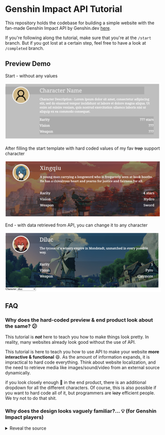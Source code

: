 # Genshin Impact API Tutorial

This repository holds the codebase for building a simple website with the fan-made Genshin Impact API by Genshin.dev [here](https://github.com/genshindev/api).

If you're following along the tutorial, make sure that you're at the `/start` branch. But if you got lost at a certain step, feel free to have a look at `/completed` branch.

## Preview Demo

Start - without any values

![](./screenshots/start_preview.png)

After filling the start template with hard coded values of my fav ~~trap~~ support character

![Preview of the start demo](./screenshots/mid_preview.png)

End - with data retrieved from API, you can change it to any character

![Preview of the end demo](./screenshots/end_preview.png)

## FAQ

### Why does the hard-coded preview & end product look about the same? 😕

This tutorial is ***not*** here to teach you how to make things look pretty. In reality, many websites already look good without the use of API.

This tutorial is here to teach you how to use API to make your website **more interactive & functional** 😄. As the amount of information expands, it is impractical to hard code everything. Think about website localization, and the need to retrieve media like images/sound/video from an external source dynamically.

if you look closely enough 👀 in the end product, there is an additional dropdown for all the different characters. Of course, this is also possible if you want to hard code all of it, but programmers are ~~lazy~~ efficient people. We try not to do that shit.

### Why does the design looks vaguely familiar?... 💡 (for  Genshin Impact players)

<details><summary>Reveal the source</summary>

![reference picture](./screenshots/sample.jpg)

Yes, the design of this graphic is referenced from the namecard in game 😆 If i could, i would probably replicate it entirely just for fun but we can't retrieve player's information directly (duh) to put it in, so for clarity sake, i only made do with this current design.

</details>
